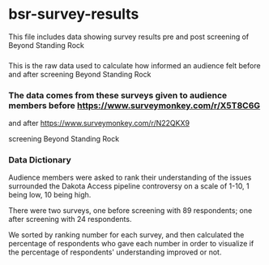 # bsr-survey-results

This file includes data showing survey results pre and post screening of Beyond Standing Rock

### 

This is the raw data used to calculate how informed an audience felt before and after screening Beyond Standing Rock 

### The data comes from these surveys given to audience members before https://www.surveymonkey.com/r/X5T8C6G

and after https://www.surveymonkey.com/r/N22QKX9

screening Beyond Standing Rock


### Data Dictionary

Audience members were asked to rank their understanding of the issues surrounded the Dakota Access pipeline controversy on a scale of 1-10, 1 being low, 10 being high.  

There were two surveys, one before screening with 89 respondents; one after screening with 24 respondents.  

We sorted by ranking number for each survey, and then calculated the percentage of respondents who gave each number in order to visualize if the percentage of respondents' understanding improved or not. 